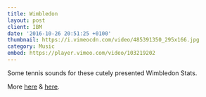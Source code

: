 ```yaml
---
title: Wimbledon
layout: post
client: IBM
date: '2016-10-26 20:51:25 +0100'
thumbnail: https://i.vimeocdn.com/video/485391350_295x166.jpg
category: Music
embed: https://player.vimeo.com/video/103219202
---
```


Some  tennis sounds for these cutely presented Wimbledon Stats.

More [here](https://vimeo.com/103220958) &amp; [here](https://vimeo.com/103219201).
